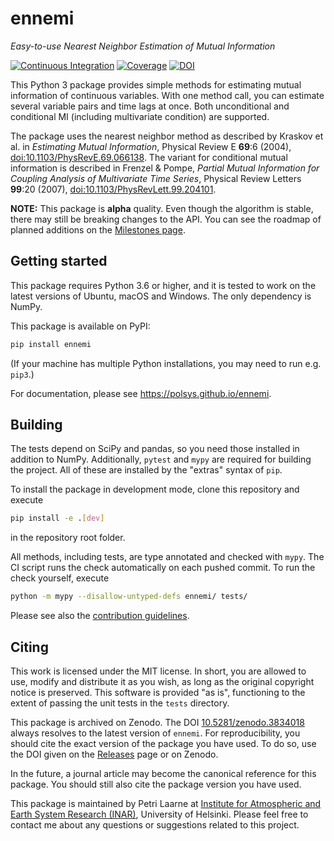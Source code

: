 # ennemi
_Easy-to-use Nearest Neighbor Estimation of Mutual Information_

[![Continuous Integration](https://github.com/polsys/ennemi/workflows/Continuous%20Integration/badge.svg)](https://github.com/polsys/ennemi/actions)
[![Coverage](https://sonarcloud.io/api/project_badges/measure?project=polsys_ennemi&metric=coverage)](https://sonarcloud.io/dashboard?id=polsys_ennemi)
[![DOI](https://zenodo.org/badge/247088713.svg)](https://zenodo.org/badge/latestdoi/247088713)

This Python 3 package provides simple methods for estimating mutual information of continuous variables.
With one method call, you can estimate several variable pairs and time lags at once.
Both unconditional and conditional MI (including multivariate condition) are supported.

The package uses the nearest neighbor method as described by Kraskov et al. in
_Estimating Mutual Information_, Physical Review E **69**:6 (2004),
[doi:10.1103/PhysRevE.69.066138](https://dx.doi.org/10.1103/PhysRevE.69.066138).
The variant for conditional mutual information is described in Frenzel & Pompe,
_Partial Mutual Information for Coupling Analysis of Multivariate Time Series_,
Physical Review Letters **99**:20 (2007),
[doi:10.1103/PhysRevLett.99.204101](https://dx.doi.org/10.1103/PhysRevLett.99.204101).

**NOTE:** This package is **alpha** quality.
Even though the algorithm is stable, there may still be breaking changes to the API.
You can see the roadmap of planned additions on the
[Milestones page](https://github.com/polsys/ennemi/milestones).


## Getting started

This package requires Python 3.6 or higher,
and it is tested to work on the latest versions of Ubuntu, macOS and Windows.
The only dependency is NumPy.

This package is available on PyPI:
```sh
pip install ennemi
```
(If your machine has multiple Python installations, you may need to run e.g. `pip3`.)

For documentation, please see https://polsys.github.io/ennemi.


## Building

The tests depend on SciPy and pandas, so you need those installed in addition to NumPy.
Additionally, `pytest` and `mypy` are required for building the project.
All of these are installed by the "extras" syntax of `pip`.

To install the package in development mode, clone this repository and execute
```sh
pip install -e .[dev]
```
in the repository root folder.

All methods, including tests, are type annotated and checked with `mypy`.
The CI script runs the check automatically on each pushed commit.
To run the check yourself, execute
```sh
python -m mypy --disallow-untyped-defs ennemi/ tests/
```

Please see also the [contribution guidelines](CONTRIBUTING.md).


## Citing

This work is licensed under the MIT license.
In short, you are allowed to use, modify and distribute it as you wish, as long as
the original copyright notice is preserved.
This software is provided "as is", functioning to the extent of passing
the unit tests in the `tests` directory.

This package is archived on Zenodo.
The DOI [10.5281/zenodo.3834018](https://doi.org/10.5281/zenodo.3834018)
always resolves to the latest version of `ennemi`.
For reproducibility, you should cite the exact version of the package you have used.
To do so, use the DOI given on the [Releases](https://github.com/polsys/ennemi/releases) page or on Zenodo.

In the future, a journal article may become the canonical reference for this package.
You should still also cite the package version you have used.

This package is maintained by Petri Laarne at
[Institute for Atmospheric and Earth System Research (INAR)](https://www.helsinki.fi/en/inar-institute-for-atmospheric-and-earth-system-research),
University of Helsinki.
Please feel free to contact me about any questions or suggestions related to this project.
